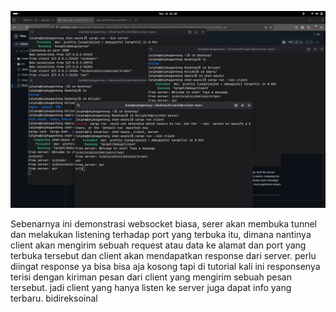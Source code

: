 ![websocket photo](resource/Screenshot%20From%202025-05-21%2016-19-00.png)

Sebenarnya ini demonstrasi websocket biasa, serer akan membuka tunnel dan melakukan listening terhadap port yang terbuka itu, dimana nantinya client akan mengirim sebuah request atau data ke alamat dan port yang terbuka tersebut dan client akan mendapatkan response dari server. perlu diingat response ya bisa bisa aja kosong tapi di tutorial kali ini responsenya terisi dengan kiriman pesan dari client yang mengirim sebuah pesan tersebut. jadi client yang hanya listen ke server juga dapat info yang terbaru. bidireksoinal